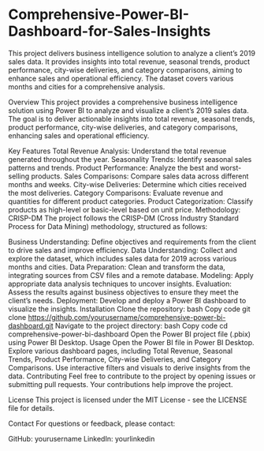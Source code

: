 # Comprehensive-Power-BI-Dashboard-for-Sales-Insights
 This project delivers business intelligence solution to analyze a client’s 2019 sales data. It provides insights into total revenue, seasonal trends, product performance, city-wise deliveries, and category comparisons, aiming to enhance sales and operational efficiency. The dataset covers various months and cities for a comprehensive analysis.

Overview
This project provides a comprehensive business intelligence solution using Power BI to analyze and visualize a client’s 2019 sales data. The goal is to deliver actionable insights into total revenue, seasonal trends, product performance, city-wise deliveries, and category comparisons, enhancing sales and operational efficiency.

Key Features
Total Revenue Analysis: Understand the total revenue generated throughout the year.
Seasonality Trends: Identify seasonal sales patterns and trends.
Product Performance: Analyze the best and worst-selling products.
Sales Comparisons: Compare sales data across different months and weeks.
City-wise Deliveries: Determine which cities received the most deliveries.
Category Comparisons: Evaluate revenue and quantities for different product categories.
Product Categorization: Classify products as high-level or basic-level based on unit price.
Methodology: CRISP-DM
The project follows the CRISP-DM (Cross Industry Standard Process for Data Mining) methodology, structured as follows:

Business Understanding: Define objectives and requirements from the client to drive sales and improve efficiency.
Data Understanding: Collect and explore the dataset, which includes sales data for 2019 across various months and cities.
Data Preparation: Clean and transform the data, integrating sources from CSV files and a remote database.
Modeling: Apply appropriate data analysis techniques to uncover insights.
Evaluation: Assess the results against business objectives to ensure they meet the client’s needs.
Deployment: Develop and deploy a Power BI dashboard to visualize the insights.
Installation
Clone the repository:
bash
Copy code
git clone https://github.com/yourusername/comprehensive-power-bi-dashboard.git
Navigate to the project directory:
bash
Copy code
cd comprehensive-power-bi-dashboard
Open the Power BI project file (.pbix) using Power BI Desktop.
Usage
Open the Power BI file in Power BI Desktop.
Explore various dashboard pages, including Total Revenue, Seasonal Trends, Product Performance, City-wise Deliveries, and Category Comparisons.
Use interactive filters and visuals to derive insights from the data.
Contributing
Feel free to contribute to the project by opening issues or submitting pull requests. Your contributions help improve the project.

License
This project is licensed under the MIT License - see the LICENSE file for details.

Contact
For questions or feedback, please contact:

GitHub: yourusername
LinkedIn: yourlinkedin